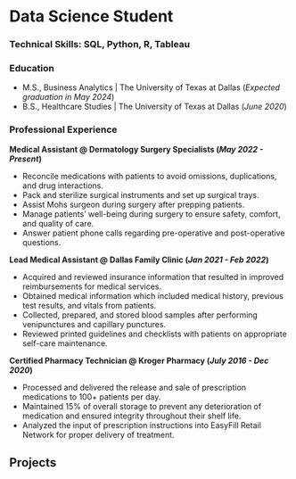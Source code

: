 # Data Science Student

### Technical Skills: SQL, Python, R, Tableau

### Education
- M.S., Business Analytics | The University of Texas at Dallas (_Expected graduation in May 2024_)
- B.S., Healthcare Studies | The University of Texas at Dallas (_June 2020_)

### Professional Experience
**Medical Assistant @ Dermatology Surgery Specialists (_May 2022 - Present_)**
- Reconcile medications with patients to avoid omissions, duplications, and drug interactions.
- Pack and sterilize surgical instruments and set up surgical trays.
- Assist Mohs surgeon during surgery after prepping patients.
- Manage patients’ well-being during surgery to ensure safety, comfort, and quality of care.
- Answer patient phone calls regarding pre-operative and post-operative questions.

**Lead Medical Assistant @ Dallas Family Clinic (_Jan 2021 - Feb 2022_)**
- Acquired and reviewed insurance information that resulted in improved reimbursements for medical services.
- Obtained medical information which included medical history, previous test results, and vitals from patients.
- Collected, prepared, and stored blood samples after performing venipunctures and capillary punctures.
- Reviewed printed guidelines and checklists with patients on appropriate self-care maintenance.

**Certified Pharmacy Technician @ Kroger Pharmacy (_July 2016 - Dec 2020_)**
- Processed and delivered the release and sale of prescription medications to 100+ patients per day.
- Maintained 15% of overall storage to prevent any deterioration of medication and ensured integrity throughout
their shelf life.
- Analyzed the input of prescription instructions into EasyFill Retail Network for proper delivery of treatment.

## Projects 
